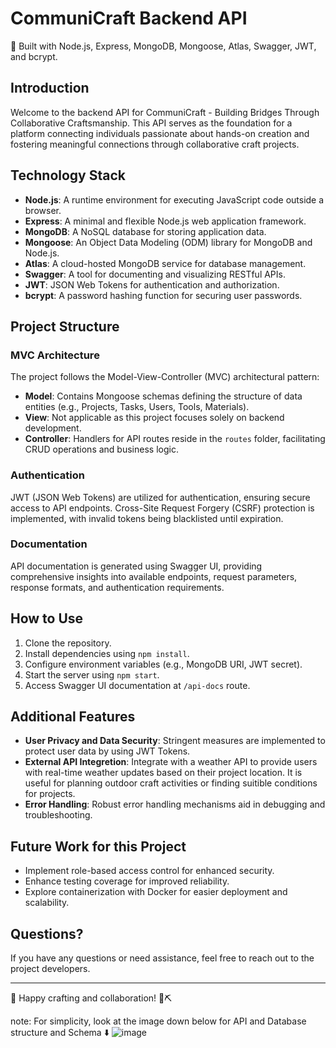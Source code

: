 # CommuniCraft Backend API

🔧 Built with Node.js, Express, MongoDB, Mongoose, Atlas, Swagger, JWT, and bcrypt.

## Introduction

Welcome to the backend API for CommuniCraft - Building Bridges Through Collaborative Craftsmanship. This API serves as the foundation for a platform connecting individuals passionate about hands-on creation and fostering meaningful connections through collaborative craft projects.

## Technology Stack

- **Node.js**: A runtime environment for executing JavaScript code outside a browser.
- **Express**: A minimal and flexible Node.js web application framework.
- **MongoDB**: A NoSQL database for storing application data.
- **Mongoose**: An Object Data Modeling (ODM) library for MongoDB and Node.js.
- **Atlas**: A cloud-hosted MongoDB service for database management.
- **Swagger**: A tool for documenting and visualizing RESTful APIs.
- **JWT**: JSON Web Tokens for authentication and authorization.
- **bcrypt**: A password hashing function for securing user passwords.

## Project Structure

### MVC Architecture

The project follows the Model-View-Controller (MVC) architectural pattern:

- **Model**: Contains Mongoose schemas defining the structure of data entities (e.g., Projects, Tasks, Users, Tools, Materials).
- **View**: Not applicable as this project focuses solely on backend development.
- **Controller**: Handlers for API routes reside in the `routes` folder, facilitating CRUD operations and business logic.

### Authentication

JWT (JSON Web Tokens) are utilized for authentication, ensuring secure access to API endpoints. Cross-Site Request Forgery (CSRF) protection is implemented, with invalid tokens being blacklisted until expiration.

### Documentation

API documentation is generated using Swagger UI, providing comprehensive insights into available endpoints, request parameters, response formats, and authentication requirements.

## How to Use

1. Clone the repository.
2. Install dependencies using `npm install`.
3. Configure environment variables (e.g., MongoDB URI, JWT secret).
4. Start the server using `npm start`.
5. Access Swagger UI documentation at `/api-docs` route.

## Additional Features

- **User Privacy and Data Security**: Stringent measures are implemented to protect user data by using JWT Tokens.
- **External API Integretion**: Integrate with a weather API to provide users with real-time weather updates based on their project location. It is useful for planning outdoor craft activities or finding suitible conditions for projects.
- **Error Handling**: Robust error handling mechanisms aid in debugging and troubleshooting.

## Future Work for this Project

- Implement role-based access control for enhanced security.
- Enhance testing coverage for improved reliability.
- Explore containerization with Docker for easier deployment and scalability.

## Questions? 

If you have any questions or need assistance, feel free to reach out to the project developers.

---
🚀 Happy crafting and collaboration! 🔨⛏️

note: For simplicity, look at the image down below for API and Database structure and Schema ⬇️
![image](https://github.com/engkareeem/CommuniCraft-API/assets/54283555/359c2464-03b2-4b15-b264-fc8d07b9fe46)
